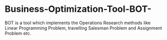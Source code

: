 # Business-Optimization-Tool-BOT-
BOT is a tool which implements the Operations Research methods like Linear Programming Problem, travelling Salesman Problem and Assignment Problem etc.
